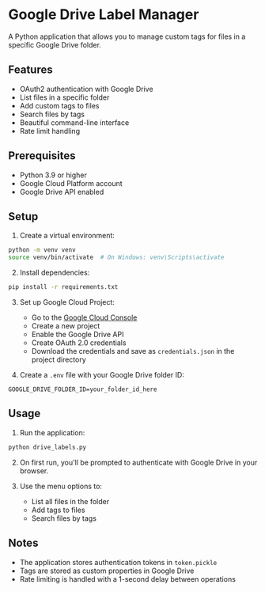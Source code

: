 # Google Drive Label Manager

A Python application that allows you to manage custom tags for files in a specific Google Drive folder.

## Features

- OAuth2 authentication with Google Drive
- List files in a specific folder
- Add custom tags to files
- Search files by tags
- Beautiful command-line interface
- Rate limit handling

## Prerequisites

- Python 3.9 or higher
- Google Cloud Platform account
- Google Drive API enabled

## Setup

1. Create a virtual environment:

```bash
python -m venv venv
source venv/bin/activate  # On Windows: venv\Scripts\activate
```

2. Install dependencies:

```bash
pip install -r requirements.txt
```

3. Set up Google Cloud Project:

   - Go to the [Google Cloud Console](https://console.cloud.google.com)
   - Create a new project
   - Enable the Google Drive API
   - Create OAuth 2.0 credentials
   - Download the credentials and save as `credentials.json` in the project directory

4. Create a `.env` file with your Google Drive folder ID:

```
GOOGLE_DRIVE_FOLDER_ID=your_folder_id_here
```

## Usage

1. Run the application:

```bash
python drive_labels.py
```

2. On first run, you'll be prompted to authenticate with Google Drive in your browser.

3. Use the menu options to:
   - List all files in the folder
   - Add tags to files
   - Search files by tags

## Notes

- The application stores authentication tokens in `token.pickle`
- Tags are stored as custom properties in Google Drive
- Rate limiting is handled with a 1-second delay between operations
